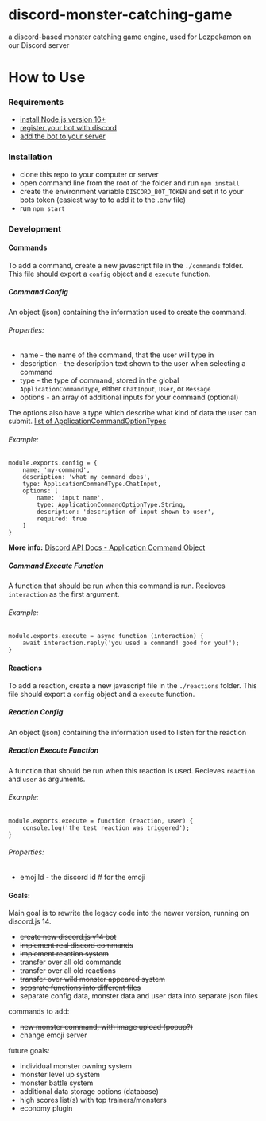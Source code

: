 # discord-monster-catching-game
a discord-based monster catching game engine, used for Lozpekamon on our Discord server

# How to Use

### Requirements

- [install Node.js version 16+](https://nodejs.org/en/)
- [register your bot with discord](https://discordjs.guide/preparations/setting-up-a-bot-application.html)
- [add the bot to your server](https://discordjs.guide/preparations/adding-your-bot-to-servers.html)

### Installation

- clone this repo to your computer or server
- open command line from the root of the folder and run `npm install`
- create the environment variable `DISCORD_BOT_TOKEN` and set it to your bots token (easiest way to to add it to the .env file)
- run `npm start`

### Development

#### Commands

To add a command, create a new javascript file in the `./commands` folder. This file should export a `config` object and a `execute` function.

##### Command Config

An object (json) containing the information used to create the command.

###### Properties:
- name - the name of the command, that the user will type in
- description - the description text shown to the user when selecting a command
- type - the type of command, stored in the global `ApplicationCommandType`, either `ChatInput`, `User`, or `Message`
- options - an array of additional inputs for your command (optional)

The options also have a type which describe what kind of data the user can submit. [list of ApplicationCommandOptionTypes](https://discord-api-types.dev/api/discord-api-types-v10/enum/ApplicationCommandOptionType)

###### Example:
```
module.exports.config = {
	name: 'my-command',
	description: 'what my command does',
	type: ApplicationCommandType.ChatInput,
	options: [
		name: 'input name',
		type: ApplicationCommandOptionType.String,
		description: 'description of input shown to user',
		required: true 
	]
}
```

**More info:** [Discord API Docs - Application Command Object](https://discord.com/developers/docs/interactions/application-commands#application-command-object)

##### Command Execute Function
A function that should be run when this command is run. Recieves `interaction` as the first argument.

###### Example:
```
module.exports.execute = async function (interaction) {
	await interaction.reply('you used a command! good for you!');
}
```

#### Reactions

To add a reaction, create a new javascript file in the `./reactions` folder. This file should export a `config` object and a `execute` function.

##### Reaction Config

An object (json) containing the information used to listen for the reaction

##### Reaction Execute Function
A function that should be run when this reaction is used. Recieves `reaction` and `user` as arguments.

###### Example:
```
module.exports.execute = function (reaction, user) {
	console.log('the test reaction was triggered');
}
```

###### Properties:
- emojiId - the discord id # for the emoji 

#### Goals:

Main goal is to rewrite the legacy code into the newer version, running on discord.js 14.
- ~~create new discord.js v14 bot~~
- ~~implement real discord commands~~
- ~~implement reaction system~~
- transfer over all old commands
- ~~transfer over all old reactions~~
- ~~transfer over wild monster appeared system~~
- ~~separate functions into different files~~
- separate config data, monster data and user data into separate json files

commands to add:
- ~~new monster command, with image upload (popup?)~~
- change emoji server 

future goals:
- individual monster owning system
- monster level up system
- monster battle system
- additional data storage options (database)
- high scores list(s) with top trainers/monsters
- economy plugin
